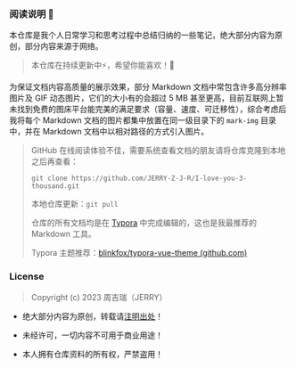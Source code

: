 ### 阅读说明 :book:

本仓库是我个人日常学习和思考过程中总结归纳的一些笔记，绝大部分内容为原创，部分内容来源于网络。

> 本仓库在持续更新中:zap:，希望你能喜欢！:rocket:

为保证文档内容高质量的展示效果，部分 Markdown 文档中常包含许多高分辨率图片及 GIF 动态图片，它们的大小有的会超过 5 MB 甚至更高，目前互联网上暂未找到免费的图床平台能完美的满足要求（容量、速度、可迁移性），综合考虑后我将每个 Markdown 文档的图片都集中放置在同一级目录下的 `mark-img` 目录中，并在 Markdown 文档中以相对路径的方式引入图片。

> GitHub 在线阅读体验不佳，需要系统查看文档的朋友请将仓库克隆到本地之后再查看：
>
> `git clone https://github.com/JERRY-Z-J-R/I-love-you-3-thousand.git`
>
> 本地仓库更新：`git pull`
>
> 仓库的所有文档均是在 [Typora](https://typora.io/) 中完成编辑的，这也是我最推荐的 Markdown 工具。
>
> Typora 主题推荐：[blinkfox/typora-vue-theme (github.com)](https://github.com/blinkfox/typora-vue-theme)

### License

> Copyright (c) 2023 周吉瑞（JERRY）

- 绝大部分内容为原创，转载请[注明出处](https://github.com/JERRY-Z-J-R/I-love-you-3-thousand)！

- 未经许可，一切内容不可用于商业用途！

- 本人拥有仓库资料的所有权，严禁盗用！

